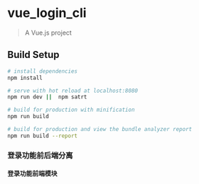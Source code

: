 # vue_login_cli

> A Vue.js project

## Build Setup

``` bash
# install dependencies
npm install

# serve with hot reload at localhost:8080
npm run dev ||  npm satrt

# build for production with minification
npm run build

# build for production and view the bundle analyzer report
npm run build --report
```
### 登录功能前后端分离
#### 登录功能前端模块
